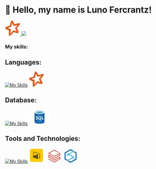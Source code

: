 
# :vulcan_salute: Hello, my name is Luno Fercrantz! 

<a href="luno.ufmg@gmail.com">
  <img src="https://github.com/Fercrantz/Fercrantz/raw/main/img/pyspark_logo.png" width="50px" />
</a>



<a href="luno.ufmg@gmail.com">
  <img src="https://media.tenor.com/kXp0f-dmTXAAAAAi/%E6%94%B6%E5%88%B0-%E5%B7%A5%E4%BD%9C.gif" width="50px" />
</a>
  
### My skills:

## Languages:
[![My Skills](https://skillicons.dev/icons?i=python)](https://skillicons.dev) 
<img src="https://github.com/Fercrantz/Fercrantz/raw/main/img/pyspark_logo.png" width="50px">

## Database:
[![My Skills](https://skillicons.dev/icons?i=postgres)](https://skillicons.dev)
<img src="https://github.com/Fercrantz/Fercrantz/raw/main/img/sql.jpg" width="70px">

## Tools and Technologies:
[![My Skills](https://skillicons.dev/icons?i=azure,git)](https://skillicons.dev)
<img src="https://github.com/Fercrantz/Fercrantz/raw/main/img/power_bi.png" width="50px">
<img src="https://github.com/Fercrantz/Fercrantz/raw/main/img/databricks.jpg" width="60px">
<img src="https://github.com/Fercrantz/Fercrantz/raw/main/img/azure_synapse.png" width="40px">



